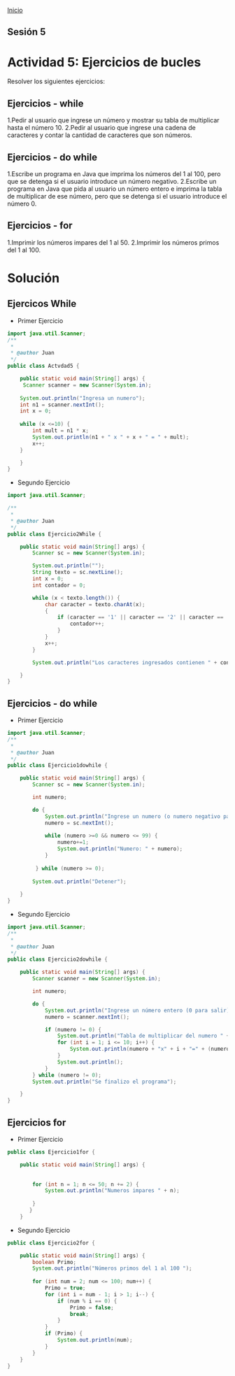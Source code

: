 <!-- No borrar o modificar -->
[Inicio](./index.md)

## Sesión 5 


<!-- Su documentación aquí -->

# Actividad 5: Ejercicios de bucles

Resolver los siguientes ejercicios:

## Ejercicios - while
1.Pedir al usuario que ingrese un número y mostrar su tabla de multiplicar hasta el número 10.
2.Pedir al usuario que ingrese una cadena de caracteres y contar la cantidad de caracteres que son números.

## Ejercicios - do while
1.Escribe un programa en Java que imprima los números del 1 al 100, pero que se detenga si el usuario introduce un número negativo.
2.Escribe un programa en Java que pida al usuario un número entero e imprima la tabla de multiplicar de ese número, pero que se detenga si el usuario introduce el número 0.

## Ejercicios - for
1.Imprimir los números impares del 1 al 50.
2.Imprimir los números primos del 1 al 100.

# Solución

## Ejercicos While 
* Primer Ejercicio

```java
import java.util.Scanner;
/**
 *
 * @author Juan
 */
public class Actvdad5 {

    public static void main(String[] args) {
     Scanner scanner = new Scanner(System.in);
        
    System.out.println("Ingresa un numero");
    int n1 = scanner.nextInt();
    int x = 0;
    
    while (x <=10) {
        int mult = n1 * x;
        System.out.println(n1 + " x " + x + " = " + mult);
        x++;
    }

    }
}
```
* Segundo Ejercicio

```java 
import java.util.Scanner;

/**
 *
 * @author Juan
 */
public class Ejercicio2While {

    public static void main(String[] args) {
        Scanner sc = new Scanner(System.in);

        System.out.println("");
        String texto = sc.nextLine();
        int x = 0;
        int contador = 0;

        while (x < texto.length()) {
            char caracter = texto.charAt(x);
            {
                if (caracter == '1' || caracter == '2' || caracter == '3' || caracter == '4' || caracter == '5' || caracter == '6' || caracter == '7' || caracter == '8' || caracter == '9' || caracter == '0') {
                    contador++;
                }
            }
            x++;
        }

        System.out.println("Los caracteres ingresados contienen " + contador + " números");

    }
}

```

## Ejercicios - do while

* Primer Ejercicio

```java 
import java.util.Scanner;
/**
 *
 * @author Juan
 */
public class Ejercicio1dowhile {

    public static void main(String[] args) {
        Scanner sc = new Scanner(System.in);

        int numero;

        do {
            System.out.println("Ingrese un numero (o numero negativo para detener): ");
            numero = sc.nextInt(); 
            
            while (numero >=0 && numero <= 99) {
                numero+=1;
                System.out.println("Numero: " + numero);
            }
            
         } while (numero >= 0);
        
        System.out.println("Detener");
      
    }
}
```

* Segundo Ejercicio

```java
import java.util.Scanner;
/**
 *
 * @author Juan
 */
public class Ejercicio2dowhile {

    public static void main(String[] args) {
        Scanner scanner = new Scanner(System.in);

        int numero;

        do {
            System.out.println("Ingrese un número entero (0 para salir): ");
            numero = scanner.nextInt();

            if (numero != 0) {
                System.out.println("Tabla de multiplicar del numero " + numero + ":");
                for (int i = 1; i <= 10; i++) {
                    System.out.println(numero + "x" + i + "=" + (numero * i));
                }
                System.out.println();
            }
        } while (numero != 0);
        System.out.println("Se finalizo el programa");

    }
}
```

## Ejercicios for

* Primer Ejercicio 

```java 
public class Ejercicio1for {

    public static void main(String[] args) {
       
 
        for (int n = 1; n <= 50; n += 2) {
            System.out.println("Numeros impares " + n);
            
        }
       }
    }
```

* Segundo Ejercicio

```java
public class Ejercicio2for {

    public static void main(String[] args) {
        boolean Primo;
        System.out.println("Números primos del 1 al 100 ");
        
        for (int num = 2; num <= 100; num++) {
            Primo = true;
            for (int i = num - 1; i > 1; i--) {
                if (num % i == 0) {
                    Primo = false;
                    break;
                }
            }
            if (Primo) {
                System.out.println(num);
            }
        }
    }
}
```




